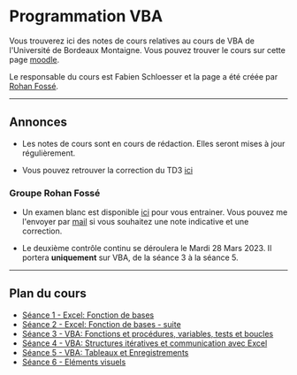 # Programmation VBA

Vous trouverez ici des notes de cours relatives au cours de VBA de l'Université de Bordeaux Montaigne.
Vous pouvez trouver le cours sur cette page [moodle](https://fad4.u-bordeaux.fr/enrol/index.php?id=17638).

Le responsable du cours est Fabien Schloesser et la page a été créée par [Rohan Fossé](https://rohanfosse.com).  

---

## Annonces

- Les notes de cours sont en cours de rédaction. Elles seront mises à jour régulièrement.

- Vous pouvez retrouver la correction du TD3 [ici](seances/exercices/s3-td3.md)

### Groupe Rohan Fossé

- Un examen blanc est disponible [ici](seances/examens/examen-blanc.md) pour vous entrainer. Vous pouvez me l'envoyer par [mail](mailto:rohan.fosse@labri.fr) si vous souhaitez une note indicative et une correction.

- Le deuxième contrôle continu se déroulera le Mardi 28 Mars 2023. Il portera **uniquement** sur VBA, de la séance 3 à la séance 5.

---

## Plan du cours

- [Séance 1 - Excel: Fonction de bases](seances/s1-excel-1.md)
- [Séance 2 - Excel: Fonction de bases - suite](seances/s2-excel-2.md)
- [Séance 3 - VBA: Fonctions et procédures, variables, tests et boucles](seances/s3-vba-1.md)
- [Séance 4 - VBA: Structures itératives et communication avec Excel](seances/s4-vba-2.md)
- [Séance 5 - VBA: Tableaux et Enregistrements](seances/s5-vba-3.md)
- [Séance 6 - Eléments visuels](seances/s6-vba-4.md)
